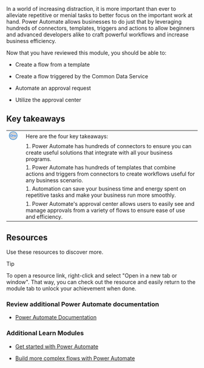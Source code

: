 In a world of increasing distraction, it is more important than ever to alleviate repetitive or menial tasks to better focus on the important work at hand. Power Automate allows businesses to do just that by leveraging hundreds of connectors, templates, triggers and actions to allow beginners and advanced developers alike to craft powerful workflows and increase business efficiency.

Now that you have reviewed this module, you should be able to:

- Create a flow from a template

- Create a flow triggered by the Common Data Service

- Automate an approval request

- Utilize the approval center

## Key takeaways

| | |
| - | - |
| ![Icon of lightbulb](../media/key-takeaway.png) | Here are the four key takeaways: |
| | 1. Power Automate has hundreds of connectors to ensure you can create useful solutions that integrate with all your business programs. |
| | 1. Power Automate has hundreds of templates that combine actions and triggers from connectors to create workflows useful for any business scenario. |
| | 1. Automation can save your business time and energy spent on repetitive tasks and make your business run more smoothly. |
| | 1. Power Automate's approval center allows users to easily see and manage approvals from a variety of flows to ensure ease of use and efficiency. |


## Resources

Use these resources to discover more.

> [!TIP]
> To open a resource link, right-click and select "Open in a new tab or window". That way, you can check out the resource and easily return to the module tab to unlock your achievement when done.

### Review additional Power Automate documentation

- [Power Automate Documentation](https://docs.microsoft.com/flow/)

### Additional Learn Modules

- [Get started with Power Automate](https://docs.microsoft.com/learn/modules/get-started-with-flow/)

- [Build more complex flows with Power Automate](https://docs.microsoft.com/learn/modules/build-more-flows/)